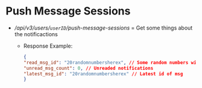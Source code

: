 # Push Message Sessions

* */api/v3/users/`userID`/push-message-sessions* = Get some things about the notificactions
  * Response Example:

    ```json
    {
    "read_msg_id": "20randomnumbersherex", // Some random numbers with id
    "unread_msg_count": 0, // Unreaded notifications
    "latest_msg_id": "20randomnumbersherex" // Latest id of msg
    }
    ```
